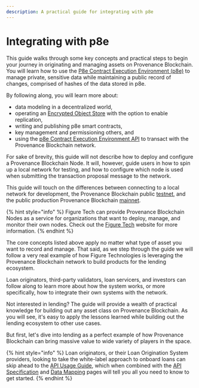 ```yaml
---
description: A practical guide for integrating with p8e
---
```


# Integrating with p8e

This guide walks through some key concepts and practical steps to begin your journey in originating and managing assets on Provenance Blockchain. You will learn how to use the [P8e Contract Execution Environment (p8e)](https://docs.provenance.io/p8e/overview) to manage private, sensitive data while maintaining a public record of changes, comprised of hashes of the data stored in p8e.

By following along, you will learn more about:

* data modeling in a decentralized world,
* operating an [Encrypted Object Store](https://github.com/provenance-io/object-store) with the option to enable replication,
* writing and publishing p8e smart contracts,
* key management and permissioning others, and
* using the [p8e Contract Execution Environment API](https://github.com/provenance-io/p8e-cee-api) to transact with the Provenance Blockchain network.

For sake of brevity, this guide will not describe how to deploy and configure a Provenance Blockchain Node. It will, however, guide users in how to spin up a local network for testing, and how to configure which node is used when submitting the transaction proposal message to the network.

This guide will touch on the differences between connecting to a local network for development, the Provenance Blockchain public [testnet](https://github.com/provenance-io/testnet), and the public production Provenance Blockchain [mainnet](https://github.com/provenance-io/mainnet).

{% hint style="info" %}
Figure Tech can provide Provenance Blockchain Nodes as a service for organizations that want to deploy, manage, and monitor their own nodes. Check out the [Figure Tech](https://www.figure.tech/) website for more information.
{% endhint %}

The core concepts listed above apply no matter what type of asset you want to record and manage. That said, as we step through the guide we will follow a very real example of how Figure Technologies is leveraging the Provenance Blockchain network to build products for the lending ecosystem.

Loan originators, third-party validators, loan servicers, and investors can follow along to learn more about how the system works, or more specifically, how to integrate their own systems with the network.

Not interested in lending? The guide will provide a wealth of practical knowledge for building out any asset class on Provenance Blockchain. As you will see, it's easy to apply the lessons learned while building out the lending ecosystem to other use cases.

But first, let's dive into lending as a perfect example of how Provenance Blockchain can bring massive value to wide variety of players in the space.

{% hint style="info" %}
Loan originators, or their Loan Origination System providers, looking to take the white-label approach to onboard loans can skip ahead to the [API Usage Guide](loan-onboarding-service/api-usage-guide/), which when combined with the [API Specification](loan-onboarding-service/api-specification/) and [Data Mapping](lending-ecosystem/data-mapping.md) pages will tell you all you need to know to get started.
{% endhint %}
